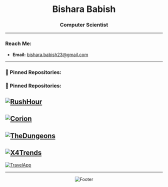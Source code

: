 <h1 align="center">Bishara Babish</h1>
<h3 align="center">Computer Scientist</h3>

---

### Reach Me:
- **Email:** bishara.babish23@gmail.com

---

### 📌 Pinned Repositories:
### 📌 Pinned Repositories:

[![RushHour](https://github-readme-stats.vercel.app/api/pin/?username=bisharababish&repo=RushHour&theme=dark)](https://github.com/bisharababish/RushHour)
-
[![Corion](https://github-readme-stats.vercel.app/api/pin/?username=bisharababish&repo=Corion&theme=dark)](https://github.com/bisharababish/Corion)
-
[![TheDungeons](https://github-readme-stats.vercel.app/api/pin/?username=bisharababish&repo=TheDungeons&theme=dark)](https://github.com/bisharababish/TheDungeons)
-
[![X4Trends](https://github-readme-stats.vercel.app/api/pin/?username=bisharababish&repo=X4Trends&theme=dark)](https://github.com/bisharababish/X4Trends)
-
[![TravelApp](https://github-readme-stats.vercel.app/api/pin/?username=bisharababish&repo=TravelApp&theme=dark)](https://github.com/bisharababish/TravelApp)


---


<p align="center"> 
  <img src="https://capsule-render.vercel.app/api?type=waving&color=gradient&height=100&section=footer&animation=twinkling" alt="Footer" />
</p>
